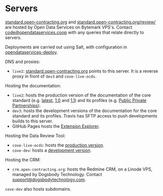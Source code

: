 # Servers

[standard.open-contracting.org](http://standard.open-contracting.org) and [standard.open-contracting.org/review/](http://standard.open-contracting.org/review/) are hosted by Open Data Services on Bytemark VPS's. Contact [code@opendataservices.coop](mailto:code@opendataservices.coop) with any queries that relate directly to servers.

Deployments are carried out using Salt, with configuration in [opendataservices-deploy](https://github.com/OpenDataServices/opendataservices-deploy).

DNS and proxies:

* `live2`: [standard.open-contracting.org](http://standard.open-contracting.org/) points to this server. It is a reverse proxy in front of `dev3` and `cove-live-ocds`.

Hosting the documentation:

* `live2`: hosts the production version of the documentation of the core standard (e.g. [latest](http://standard.open-contracting.org/latest/), [1.0](http://standard.open-contracting.org/1.0/) and [1.1](http://standard.open-contracting.org/1.1/)) and its profiles (e.g. [Public Private Partnerships](http://standard.open-contracting.org/profiles/ppp/latest/en/)).
* `dev3`: hosts the development versions of the documentation for the core standard and its profiles. Travis has SFTP access to push developments builds to this server.
* GitHub Pages hosts the [Extension Explorer](https://extensions.open-contracting.org/).

Hosting the Data Review Tool:

* `cove-live-ocds`: hosts the [production version](http://standard.open-contracting.org/review/).
* `cove-dev`: hosts a [development version](http://dev.cove.opendataservices.coop/review/).

Hosting the CRM:

* `crm.open-contracting.org`: hosts the Redmine CRM, on a Linode VPS, managed by Dogsbody Technology. Contact [support@dogsbodytechnology.com](mailto:support@dogsbodytechnology.com).

`cove-dev` also hosts subdomains.
